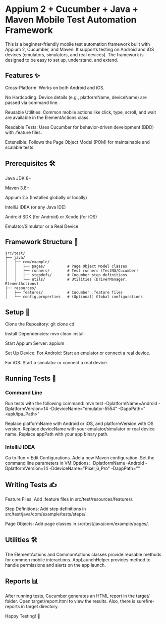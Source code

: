 # Appium 2 + Cucumber + Java + Maven Mobile Test Automation Framework

This is a beginner-friendly mobile test automation framework built with Appium 2, Cucumber, and Maven.
It supports testing on Android and iOS devices (emulators, simulators, and real devices).
The framework is designed to be easy to set up, understand, and extend.

## Features ✨
Cross-Platform: Works on both Android and iOS.

No Hardcoding: Device details (e.g., platformName, deviceName) are passed via command line.

Reusable Utilities: Common mobile actions like click, type, scroll, and wait are available in the ElementActions class.

Readable Tests: Uses Cucumber for behavior-driven development (BDD) with .feature files.

Extensible: Follows the Page Object Model (POM) for maintainable and scalable tests.

## Prerequisites 🛠️
Java JDK 8+

Maven 3.8+

Appium 2.x (Installed globally or locally)

IntelliJ IDEA (or any Java IDE)

Android SDK (for Android) or Xcode (for iOS)

Emulator/Simulator or a Real Device

## Framework Structure 📂

```
src/test/
├── java/
│   ├── com/example/
│   │   ├── pages/          # Page Object Model classes
│   │   ├── runners/        # Test runners (TestNG/Cucumber)
│   │   ├── stepdefs/       # Cucumber step definitions
│   │   └── utils/          # Utilities (DriverManager, ElementActions)
├── resources/
│   ├── features/           # Cucumber .feature files
│   └── config.properties   # (Optional) Global configurations

```


## Setup 🚀
Clone the Repository:
git clone <repository-url>
cd <repository-folder>

Install Dependencies:
mvn clean install

Start Appium Server:
appium

Set Up Device:
For Android: Start an emulator or connect a real device.

For iOS: Start a simulator or connect a real device.

## Running Tests 🧪
### Command Line
Run tests with the following command:
mvn test -DplatformName=Android -DplatformVersion=14 -DdeviceName="emulator-5554" -DappPath="<apk/ipa_Path>"

Replace platformName with Android or iOS, and platformVersion with OS version.
Replace deviceName with your emulator/simulator or real device name.
Replace appPath with your app binary path.

### IntelliJ IDEA
Go to Run > Edit Configurations.
Add a new Maven configuration.
Set the command line parameters in VM Options:
-DplatformName=Android -DplatformVersion=14 -DdeviceName="Pixel_6_Pro" -DappPath="<apkPath>"

## Writing Tests ✍️
Feature Files:
Add .feature files in src/test/resources/features/.

Step Definitions:
Add step definitions in src/test/java/com/example/tests/steps/.

Page Objects:
Add page classes in src/test/java/com/example/pages/.

## Utilities 🛠️
The ElementActions and CommonActions classes provide reusable methods for common mobile interactions.
AppLaunchHelper provides method to handle permissions and alerts on the app launch.

## Reports 📊
After running tests, Cucumber generates an HTML report in the target/ folder.
Open target/report.html to view the results.
Also, there is surefire-reports in target directory.


Happy Testing! 🎉